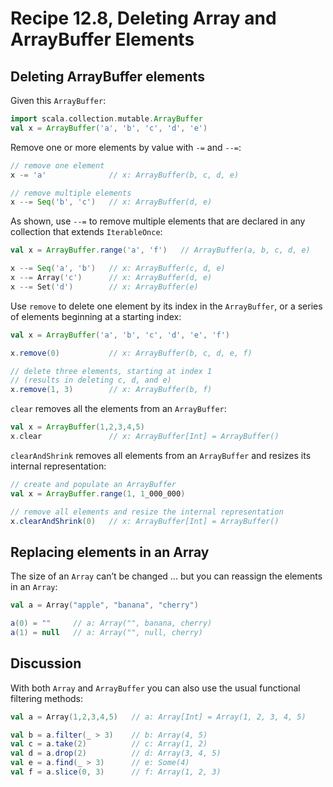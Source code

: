 # Recipe 12.8, Deleting Array and ArrayBuffer Elements


## Deleting ArrayBuffer elements

Given this `ArrayBuffer`:

```scala
import scala.collection.mutable.ArrayBuffer
val x = ArrayBuffer('a', 'b', 'c', 'd', 'e')
```

Remove one or more elements by value with `-=` and `--=`:

```scala
// remove one element
x -= 'a'              // x: ArrayBuffer(b, c, d, e)

// remove multiple elements
x --= Seq('b', 'c')   // x: ArrayBuffer(d, e)
```

As shown, use `--=` to remove multiple elements that are declared in any collection that extends `IterableOnce`:

```scala
val x = ArrayBuffer.range('a', 'f')   // ArrayBuffer(a, b, c, d, e)

x --= Seq('a', 'b')   // x: ArrayBuffer(c, d, e)
x --= Array('c')      // x: ArrayBuffer(d, e)
x --= Set('d')        // x: ArrayBuffer(e)
```

Use `remove` to delete one element by its index in the `ArrayBuffer`, or a series of elements beginning at a starting index:

```scala
val x = ArrayBuffer('a', 'b', 'c', 'd', 'e', 'f')

x.remove(0)           // x: ArrayBuffer(b, c, d, e, f)

// delete three elements, starting at index 1
// (results in deleting c, d, and e)
x.remove(1, 3)        // x: ArrayBuffer(b, f)
```

`clear` removes all the elements from an `ArrayBuffer`:

```scala
val x = ArrayBuffer(1,2,3,4,5)
x.clear               // x: ArrayBuffer[Int] = ArrayBuffer()
```

`clearAndShrink` removes all elements from an `ArrayBuffer` and resizes its internal representation:

```scala
// create and populate an ArrayBuffer
val x = ArrayBuffer.range(1, 1_000_000)

// remove all elements and resize the internal representation
x.clearAndShrink(0)   // x: ArrayBuffer[Int] = ArrayBuffer()
```


## Replacing elements in an Array

The size of an `Array` can’t be changed ... but you can reassign the elements in an `Array`:

```scala
val a = Array("apple", "banana", "cherry")

a(0) = ""     // a: Array("", banana, cherry)
a(1) = null   // a: Array("", null, cherry)
```


## Discussion

With both `Array` and `ArrayBuffer` you can also use the usual functional filtering methods:

```scala
val a = Array(1,2,3,4,5)   // a: Array[Int] = Array(1, 2, 3, 4, 5)

val b = a.filter(_ > 3)    // b: Array(4, 5)
val c = a.take(2)          // c: Array(1, 2)
val d = a.drop(2)          // d: Array(3, 4, 5)
val e = a.find(_ > 3)      // e: Some(4)
val f = a.slice(0, 3)      // f: Array(1, 2, 3)
```







